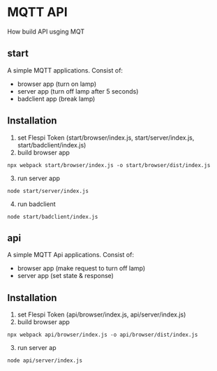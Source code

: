 # MQTT API
How build API usging MQT


## start
A simple MQTT applications. Consist of:
* browser app (turn on lamp)
* server app (turn off lamp after 5 seconds)
* badclient app (break lamp)

## Installation
1. set Flespi Token (start/browser/index.js, start/server/index.js, start/badclient/index.js)
2. build browser app
```
npx webpack start/browser/index.js -o start/browser/dist/index.js
```
3. run server app
```
node start/server/index.js
```
4. run badclient
```
node start/badclient/index.js
```


## api
A simple MQTT Api applications. Consist of:
* browser app (make request to turn off lamp)
* server app (set state & response)


## Installation
1. set Flespi Token (api/browser/index.js, api/server/index.js)
2. build browser app
```
npx webpack api/browser/index.js -o api/browser/dist/index.js
```
3. run server ap
```
node api/server/index.js
```